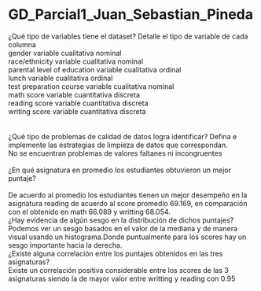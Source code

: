 # GD_Parcial1_Juan_Sebastian_Pineda

¿Qué tipo de variables tiene el dataset? Detalle el tipo de variable de cada
columna
 <br />
gender variable cualitativa nominal <br />
race/ethnicity  variable cualitativa nominal <br />
parental level of education    variable cualitativa ordinal <br />
lunch                          variable cualitativa ordinal <br />
test preparation course        variable cualitativa nominal <br />
math score                      variable cuantitativa discreta <br />
reading score                   variable cuantitativa discreta <br />
writing score                   variable cuantitativa discreta <br />
 <br />
 <br />
¿Qué tipo de problemas de calidad de datos logra identificar? Defina e
implemente las estrategias de limpieza de datos que correspondan.
 <br />
No se encuentran problemas de valores faltanes ni incongruentes 
 <br />
 <br />
¿En qué asignatura en promedio los estudiantes obtuvieron un mejor puntaje?
 <br />
  <br />
  De acuerdo al promedio los estudiantes tienen un mejor desempeño en la asignatura reading de acuerdo al score promedio 69.169, en comparación con el obtenido en math 66.089 y writting 68.054.
 <br />
¿Hay evidencia de algún sesgo en la distribución de dichos puntajes?
 <br />
 Podemos ver un sesgo basados en el valor de la mediana y de manera visual usando un histograma.Donde puntualmente para los scores hay un sesgo importante hacia la derecha.
  <br />
¿Existe alguna correlación entre los puntajes obtenidos en las tres asignaturas?
   <br />
Existe un correlación positiva considerable entre los scores de las 3 asignaturas siendo la de mayor valor entre writting y reading con 0.95
<br />
<br />

  
